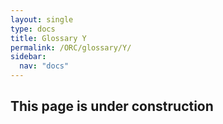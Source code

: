 ```yaml
---
layout: single
type: docs
title: Glossary Y
permalink: /ORC/glossary/Y/
sidebar:
  nav: "docs"
---
```


## This page is under construction